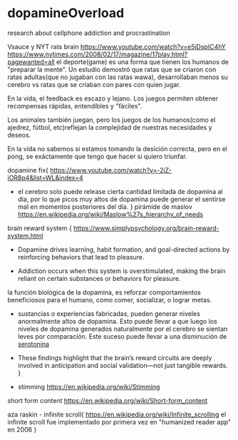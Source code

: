 # dopamineOverload
research about cellphone addiction and procrastination

Vsauce y NYT rats brain <https://www.youtube.com/watch?v=e5jDspIC4hY>
<https://www.nytimes.com/2008/02/17/magazine/17play.html?pagewanted=all>
el deporte(game) es una forma que tienen los humanos de "preparar la mente". Un estudio demostró que ratas que se criaron con ratas adultas(que no jugaban con las ratas wawa), desarrollaban menos su cerebro vs ratas que se criaban con pares con quien jugar.

En la vida, el feedback es escazo y lejano. Los juegos permiten obtener recompensas rápidas, entendibles y "fáciles".

Los animales también juegan, pero los juegos de los humanos(como el ajedrez, fútbol, etc)reflejan la complejidad de nuestras necesidades y deseos.

En la vida no sabemos si estamos tomando la desición correcta, pero en el pong, se exáctamente que tengo que hacer si quiero triunfar.

dopamine fix{
<https://www.youtube.com/watch?v=-2jZ-iOR8p4&list=WL&index=4>
- el cerebro solo puede release cierta cantidad limitada de dopamina al día, por lo que picos muy altos de dopamina puede generar el sentirse mal en momentos posteriores del día.
}
pirámide de maslov
<https://en.wikipedia.org/wiki/Maslow%27s_hierarchy_of_needs>

brain reward system {
<https://www.simplypsychology.org/brain-reward-system.html>

- Dopamine drives learning, habit formation, and goal-directed actions by reinforcing behaviors that lead to pleasure.

- Addiction occurs when this system is overstimulated, making the brain reliant on certain substances or behaviors for pleasure.

la función biológica de la dopamina, es reforzar comportamientos beneficiosos para el humano, como comer, socializar, o lograr metas.

- sustancias o experiencias fabricadas, pueden generar niveles anormalmente altos de dopamina. Esto puede llevar a que luego los niveles de dopamina generados naturalmente por el cerebro se sientan leves por comparación. Este suceso puede llevar a una disminución de [serotonina](https://es.wikipedia.org/wiki/Serotonina)

- These findings highlight that the brain’s reward circuits are deeply involved in anticipation and social validation—not just tangible rewards.
}

- stimming 
<https://en.wikipedia.org/wiki/Stimming>

short form content
<https://en.wikipedia.org/wiki/Short-form_content>


aza raskin - infinite scroll{
<https://en.wikipedia.org/wiki/Infinite_scrolling>
el infinite scroll fue implementado por primera vez en "humanized reader app" en 2006
}